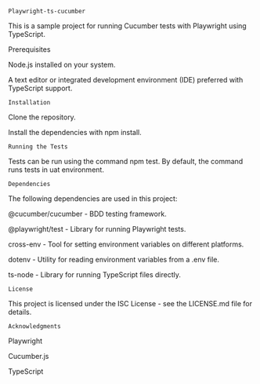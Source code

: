 ```Playwright-ts-cucumber```

This is a sample project for running Cucumber tests with Playwright using TypeScript.


Prerequisites


Node.js installed on your system.

A text editor or integrated development environment (IDE) preferred with TypeScript support.


```Installation```


Clone the repository.

Install the dependencies with npm install.


```Running the Tests```

Tests can be run using the command npm test. By default, the command runs tests in uat environment.


```Dependencies```

The following dependencies are used in this project:



@cucumber/cucumber - BDD testing framework.

@playwright/test - Library for running Playwright tests.

cross-env - Tool for setting environment variables on different platforms.

dotenv - Utility for reading environment variables from a .env file.

ts-node - Library for running TypeScript files directly.


```License```

This project is licensed under the ISC License - see the LICENSE.md file for details.


```Acknowledgments```


Playwright

Cucumber.js

TypeScript

